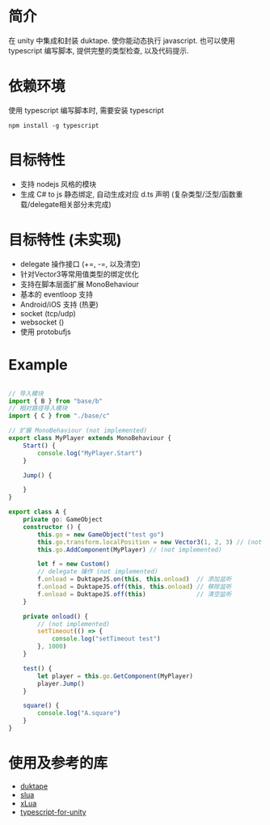 
# 简介
在 unity 中集成和封装 duktape.
使你能动态执行 javascript. 
也可以使用 typescript 编写脚本, 提供完整的类型检查, 以及代码提示.

# 依赖环境
使用 typescript 编写脚本时, 需要安装 typescript
```shell
npm install -g typescript
```

# 目标特性 
* 支持 nodejs 风格的模块
* 生成 C# to js 静态绑定, 自动生成对应 d.ts 声明 (复杂类型/泛型/函数重载/delegate相关部分未完成)

# 目标特性 (未实现)
* delegate 操作接口 (+=, -=, 以及清空)
* 针对Vector3等常用值类型的绑定优化
* 支持在脚本层面扩展 MonoBehaviour
* 基本的 eventloop 支持
* Android/iOS 支持 (热更)
* socket (tcp/udp)
* websocket ()
* 使用 protobufjs

# Example

```ts

// 导入模块
import { B } from "base/b"
// 相对路径导入模块
import { C } from "./base/c"

// 扩展 MonoBehaviour (not implemented)
export class MyPlayer extends MonoBehaviour {
    Start() {
        console.log("MyPlayer.Start")
    }

    Jump() {

    }
}

export class A {
    private go: GameObject
    constructor () {
        this.go = new GameObject("test go")
        this.go.transform.localPosition = new Vector3(1, 2, 3) // (not implemented)
        this.go.AddComponent(MyPlayer) // (not implemented)

        let f = new Custom()
        // delegate 操作 (not implemented)
        f.onload = DuktapeJS.on(this, this.onload)  // 添加监听
        f.onload = DuktapeJS.off(this, this.onload) // 移除监听
        f.onload = DuktapeJS.off(this)              // 清空监听
    }

    private onload() {
        // (not implemented)
        setTimeout(() => {
            console.log("setTimeout test")
        }, 1000)
    }

    test() {
        let player = this.go.GetComponent(MyPlayer)
        player.Jump()
    }

    square() {
        console.log("A.square")
    }
}

```

# 使用及参考的库

* [duktape](https://github.com/svaarala/duktape)
* [slua](https://github.com/pangweiwei/slua)
* [xLua](https://github.com/Tencent/xLua)
* [typescript-for-unity](https://github.com/SpiralP/typescript-for-unity)
